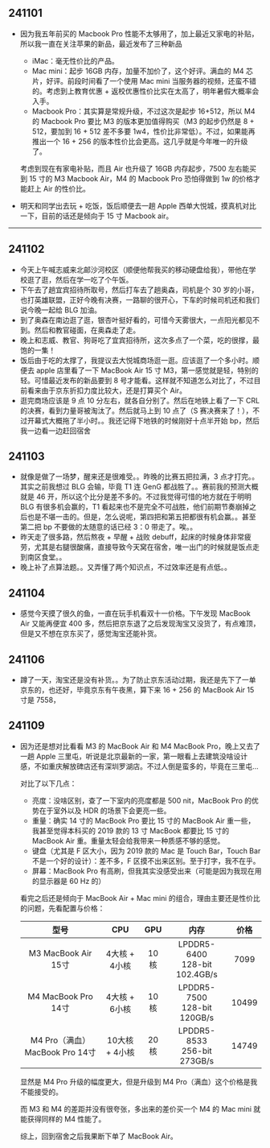 ## 241101

-   因为我五年前买的 Macbook Pro 性能不太够用了，加上最近又家电的补贴，所以我一直在关注苹果的新品，最近发布了三种新品

    -   iMac：毫无性价比的产品。
    -   Mac mini：起步 16GB 内存，加量不加价了，这个好评。满血的 M4 芯片，好评。前段时间看了一个使用 Mac mini 当服务器的视频，还蛮不错的。考虑到上教育优惠 + 返校优惠性价比实在太高了，明年暑假大概率会入手。
    -   Macbook Pro：其实算是常规升级，不过这次是起步 16+512，所以 M4 的 Macbook Pro 要比 M3 的版本更加值得购买（M3 的起步仍然是 8 + 512，要加到 16 + 512 差不多要 1w4，性价比非常低）。不过，如果能再推出一个 16 + 256 的版本性价比会更高。这几乎就是今年唯一的升级了。

    考虑到现在有家电补贴，而且 Air 也升级了 16GB 内存起步，7500 左右能买到 15 寸的 M3 Macbook Air，M4 的 Macbook Pro 恐怕得做到 1w 的价格才能赶上 Air 的性价比。

-   明天和同学出去玩 + 吃饭，饭后顺便去一趟 Apple 西单大悦城，摸真机对比一下，目前的话还是倾向于 15 寸 Macbook air。

---

## 241102

-   今天上午喊志威来北邮沙河校区（顺便他帮我买的移动硬盘给我），带他在学校逛了逛，然后在学一吃了个午饭。
-   下午去了趟宜宾招待所取号，然后打车去了趟奥森，司机是个 30 岁的小哥，也打英雄联盟，正好今晚有决赛，一路聊的很开心，下车的时候司机还和我们说今晚一起给 BLG 加油。
-   到了奥森在南边逛了逛，银杏叶挺好看的，可惜今天雾很大，一点阳光都见不到。然后和教官碰面，在奥森走了走。
-   晚上和志威、教官、狗哥吃了宜宾招待所，这次多点了一个菜，吃的很撑，最饱的一集！
-   饭后由于吃的太撑了，我提议去大悦城商场逛一逛。应该逛了一个多小时。顺便去 apple 店里看了一下 MacBook Air 15 寸 M3，第一感觉就是轻，特别的轻。可惜最近发布的新品要到 8 号才能看。这样就不知道怎么对比了，不过目前看来由于京东折扣力度比较大，还是打算买个 Air。
-   逛完商场应该是 9 点 10 分左右，就各自分别了。然后在地铁上看了一下 CRL 的决赛，看到力量哥被淘汰了。然后就马上到 10 点了（S 赛决赛来了！），不过开幕式大概拖了半小时。。我还记得下地铁的时候刚好十点半开始 bp，然后我一边看一边赶回宿舍

## 241103

-   就像是做了一场梦，醒来还是很难受。。昨晚的比赛五把拉满，3 点才打完。。其实之前我想过 BLG 会输，毕竟 T1 连 GenG 都战胜了。。赛前我的预测大概就是 46 开，所以这个比分是差不多的。不过我觉得可惜的地方就在于明明 BLG 有很多机会赢的，T1 看起来也不是完全不可战胜，他们前期节奏崩掉之后也是不堪一击的。但是，怎么说呢，第四把和第五把都很有机会赢。。甚至第二把 bp 不要做的太随意的话已经 3：0 带走了。唉。。
-   昨天走了很多路，然后熬夜 + 早醒 + 战败 debuff，起床的时候身体非常疲劳，尤其是右腿很酸痛，直接导致今天窝在宿舍，唯一出门的时候就是饭点走到南区食堂。。
-   晚上补了点算法题。。又弄懂了两个知识点，不过效率还是有点低。。

## 241104

-   感觉今天摸了很久的鱼，一直在玩手机看双十一价格。下午发现 MacBook Air 又能再便宜 400 多，然后把京东退了之后发现淘宝又没货了，有点难顶，但是又不想在京东买了，感觉淘宝还能补货。

## 241106

-   蹲了一天，淘宝还是没有补货。。为了防止京东活动过期，我还是先下了一单京东的，也还好，毕竟京东有午夜黑，算下来 16 + 256 的 MacBook Air 15 寸是 7558，

## 241109

-   因为还是想对比看看 M3 的 MacBook Air 和 M4 MacBook Pro，晚上又去了一趟 Apple 三里屯，听说是北京最新的一家，第一眼看上去建筑没啥设计感，不如重庆解放碑店还有深圳罗湖店。不过人倒是蛮多的，毕竟在三里屯...

    对比了以下几点：

    -   亮度：没啥区别，查了一下室内的亮度都是 500 nit，MacBook Pro 的优势在于室外以及 HDR 的场景下会更亮一些。
    -   重量：确实 14 寸的 MacBook Pro 要比 15 寸的 MacBook Air 重一些，我甚至觉得本科买的 2019 款的 13 寸 MacBook 都要比 15 寸的 MacBook Air 重。重量太轻会给我带来一种质感不够的感觉。
    -   键盘（尤其是 F 区大小，因为 2019 款的 Mac 是 Touch Bar，Touch Bar 不是一个好的设计）：差不多，F 区摸不出来区别。至于打字，我不在乎。
    -   屏幕：MacBook Pro 有高刷，但我其实没感受出来（可能是因为我现在用的显示器是 60 Hz 的）

    看完之后还是倾向于 MacBook Air + Mac mini 的组合，理由主要还是性价比的问题，先看配置与价格：

    |              型号               |      CPU       | GPU  |                内存                | 价格  |
    | :-----------------------------: | :------------: | :--: | :--------------------------------: | :---: |
    |       M3 MacBook Air 15寸       | 4大核 + 4小核  | 10核 | LPDDR5-6400<br />128-bit 102.4GB/s | 7099  |
    |       M4 MacBook Pro 14寸       | 4大核 + 6小核  | 10核 |  LPDDR5-7500<br />128-bit 120GB/s  | 10499 |
    | M4 Pro（满血） MacBook Pro 14寸 | 10大核 + 4小核 | 20核 |  LPDDR5-8533<br />256-bit 273GB/s  | 14749 |

    显然是 M4 Pro 升级的幅度更大，但是升级到 M4 Pro（满血）这个价格是我不能接受的。

    而 M3 和 M4 的差距并没有很夸张，多出来的差价买一个 M4 的 Mac mini 就能获得同样的 M4 性能了。

    综上，回到宿舍之后我果断下单了 MacBook Air。